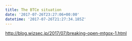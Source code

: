 ```yaml
---
title: The BTCe situation
date: '2017-07-26T23:27:06+00:00'
datetime: '2017-07-26T21:27:34.185Z'
---
```



http://blog.wizsec.jp/2017/07/breaking-open-mtgox-1.html